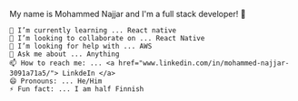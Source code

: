My name is Mohammed Najjar and I'm a full stack developer! 👋

    🌱 I’m currently learning ... React native
    👯 I’m looking to collaborate on ... React Native
    🤔 I’m looking for help with ... AWS
    💬 Ask me about ... Anything
    📫 How to reach me: ... <a href="www.linkedin.com/in/mohammed-najjar-3091a71a5/"> LinkdeIn </a>
    😄 Pronouns: ... He/Him
    ⚡ Fun fact: ... I am half Finnish
